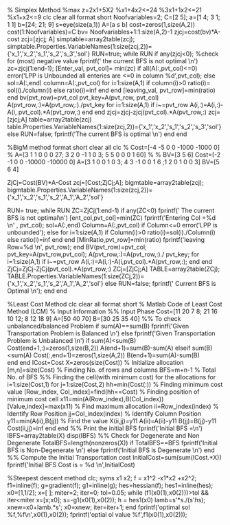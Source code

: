 % Simplex Method
%max z=2x1+5X2
%x1+4x2<=24
%3x1+1x2<=21
%x1+x2<=9
clc
clear all
format short
Noofvariables=2;
C=[2 5];
a=[1 4; 3 1; 1 1]
b=[24; 21; 9]
s=eye(size(a,1))
A=[a s b]
cost=zeros(1,size(A,2))
cost(1:Noofvariables)=C
bv= Noofvariables+1:1:size(A,2)-1
zjcj=cost(bv)*A-cost
zcj=[zjcj; A]
simptable=array2table(zcj);
simptable.Properties.VariableNames(1:size(zcj,2))={'x_1','x_2','s_1','s_2','s_3','sol'}
RUN=true;
while RUN
if any(zjcj<0); %check for (most) negative value
    fprintf(' the current BFS is not optimal \n')
   zc=zjcj(1:end-1);
   [Enter_val, pvt_col]= min(zc) 
   if all(A(:,pvt_col)<=0)
    error('LPP is Unbounded all enteries are <=0 in column %d',pvt_col);
   else
       sol=A(:,end)
       column=A(:,pvt_col)
       for i=1:size(A,1)
         if column(i)>0
            ratio(i)= sol(i)./column(i)
         else
            ratio(i)=inf
         end
       end
       [leaving_val, pvt_row]=min(ratio)
   end
bv(pvt_row)=pvt_col
pvt_key=A(pvt_row, pvt_col)
A(pvt_row,:)=A(pvt_row,:)./pvt_key
for i=1:size(A,1)
    if i~=pvt_row
        A(i,:)=A(i,:)-A(i, pvt_col).*A(pvt_row,:)
    end
end
    zjcj=zjcj-zjcj(pvt_col).*A(pvt_row,:)
    zcj=[zjcj;A]
    table=array2table(zcj)
    table.Properties.VariableNames(1:size(zcj,2))={'x_1','x_2','s_1','s_2','s_3','sol'}
else
    RUN=false;
    fprintf('The current BFS is optimal \n')
end
end


%BigM method
format short
clear all
clc
% Cost=[-4 -5 0 0 -1000 -1000 0]
% A=[3 1 1 0 0 0 27; 3 2 0 -1 1 0 3; 5 5 0 0 0 1 60]
% % BV=[3 5 6]
Cost=[-2 -1 0 0 -10000 -10000 0]
A=[3 1 0 0 1 0 3; 4 3 -1 0 0 1 6 ;1 2 0 1 0 0 3]
BV=[5 6 4]
 
ZjCj=Cost(BV)*A-Cost
 zcj=[Cost;ZjCj;A];
    bigmtable=array2table(zcj);
    bigmtable.Properties.VariableNames(1:size(zcj,2))={'x_1','x_2','s_1','s_2','A_1','A_2','sol'}
 
RUN= true;
while RUN
    ZC=ZjCj(1:end-1)
    if any(ZC<0)
        fprintf('  The current BFS is not optimal\n')
        [ent_col,pvt_col]=min(ZC)
        fprintf('Entering Col =%d \n' , pvt_col);
        sol=A(:,end)
        Column=A(:,pvt_col)
        if Column<=0
            error('LPP is unbounded');
        else
            for i=1:size(A,1)
                if Column(i)>0
                    ratio(i)=sol(i)./Column(i)
                else
                    ratio(i)=inf
                end
            end
            [MinRatio,pvt_row]=min(ratio)
            fprintf('leaving Row=%d \n', pvt_row);
        end
        BV(pvt_row)=pvt_col;
        pvt_key=A(pvt_row,pvt_col);
        A(pvt_row,:)=A(pvt_row,:)./ pvt_key;
        for i=1:size(A,1)
            if i~=pvt_row
                A(i,:)=A(i,:)-A(i,pvt_col).*A(pvt_row,:);
            end
        end
        ZjCj=ZjCj-ZjCj(pvt_col).*A(pvt_row,:)
        ZCj=[ZjCj;A]
        TABLE=array2table(ZCj);
        TABLE.Properties.VariableNames(1:size(ZCj,2))={'x_1','x_2','s_1','s_2','A_1','A_2','sol'}
    else
        RUN=false;
        fprintf('  Current BFS is Optimal \n');
    end
end


%Least Cost Method
clc
clear all
format short
% Matlab Code of Least Cost Method (LCM)
% Input Information
%% Input Phase
Cost=[11 20 7 8; 21 16 10 12; 8 12 18 9]
A=[50 40 70]
B=[30 25 35 40]
%% To check unbalanced/balanced Problem
if sum(A)==sum(B)
    fprintf('Given Transportation Problem is Balanced \n')
else
   fprintf('Given Transportation Problem is Unbalanced \n') 
   if sum(A)<sum(B)
       Cost(end+1,:)=zeros(1,size(B,2))
       A(end+1)=sum(B)-sum(A)
   elseif sum(B)<sum(A)
   Cost(:,end+1)=zeros(1,size(A,2))
       B(end+1)=sum(A)-sum(B)  
   end
end
ICost=Cost
X=zeros(size(Cost))   % Initialize allocation
[m,n]=size(Cost)      % Finding No. of rows and columns
BFS=m+n-1             % Total No. of BFS
%% Finding the cell(with minimum cost) for the allocations
for i=1:size(Cost,1)
    for j=1:size(Cost,2)
hh=min(Cost(:))   % Finding minimum cost value
[Row_index, Col_index]=find(hh==Cost)  % Finding position of minimum cost cell
x11=min(A(Row_index),B(Col_index))
[Value,index]=max(x11)            % Find maximum allocation
ii=Row_index(index)       % Identify Row Position
jj=Col_index(index)        % Identify Column Position
y11=min(A(ii),B(jj))        % Find the value
X(ii,jj)=y11
A(ii)=A(ii)-y11
B(jj)=B(jj)-y11
Cost(ii,jj)=inf
    end
end
%% Print the initial BFS
fprintf('Initial BFS =\n')
IBFS=array2table(X)
disp(IBFS)
%% Check for Degenerate and Non Degenerate
TotalBFS=length(nonzeros(X))
if TotalBFS==BFS
    fprintf('Initial BFS is Non-Degenerate \n')
else
    fprintf('Initial BFS is Degenerate \n')
end
%% Compute the Initial Transportation cost
InitialCost=sum(sum(ICost.*X))
fprintf('Initial BFS Cost is = %d \n',InitialCost)



%Steepest descent method
clc;
syms x1 x2;
f = x1^2 -x1*x2 +x2^2;
f1=inline(f);
g=gradient(f);
g1=inline(g);
hes=hessian(f);
hes1=inline(hes);
x0=[1,1/2];
x=[ ];
miter=2;
iter=0;
tol=0.05;
while (f1(x0(1),x0(2)))>tol && iter<miter
    x=[x;x0];
    s=-g1(x0(1),x0(2));
    h = hes1(x0)
    lamb=s'*s./(s'*h*s);
    xnew=x0+lamb.*s';
    x0=xnew;
    iter=iter+1;
end
fprintf('optimal sol %f,%f\n',x0(1),x0(2));
fprintf('optial ol value %f',f1(x0(1),x0(2)));


